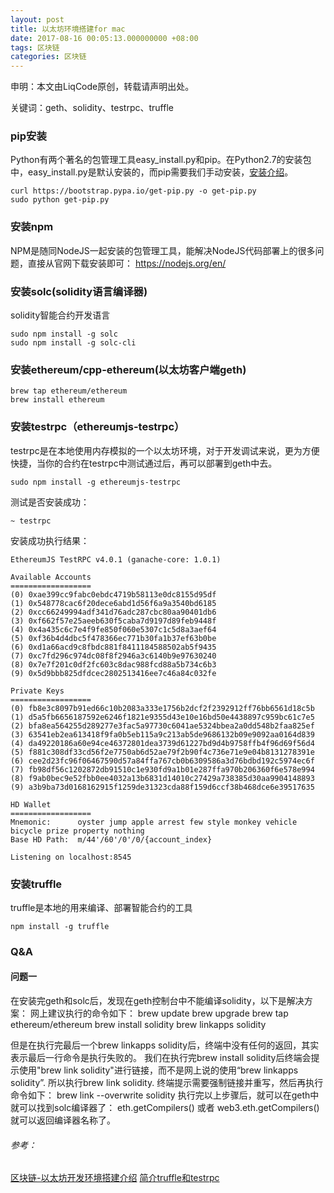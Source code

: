 ```yaml
---
layout: post
title: 以太坊环境搭建for mac
date: 2017-08-16 00:05:13.000000000 +08:00
tags: 区块链
categories: 区块链
---
```

申明：本文由LiqCode原创，转载请声明出处。

关键词：geth、solidity、testrpc、truffle

### pip安装
Python有两个著名的包管理工具easy_install.py和pip。在Python2.7的安装包中，easy_install.py是默认安装的，而pip需要我们手动安装，[安装介绍](https://pip.pypa.io/en/latest/installing/#id7)。

```
curl https://bootstrap.pypa.io/get-pip.py -o get-pip.py
sudo python get-pip.py
```

### 安装npm
NPM是随同NodeJS一起安装的包管理工具，能解决NodeJS代码部署上的很多问题，直接从官网下载安装即可：
https://nodejs.org/en/

### 安装solc(solidity语言编译器)
solidity智能合约开发语言

```
sudo npm install -g solc
sudo npm install -g solc-cli
```

### 安装ethereum/cpp-ethereum(以太坊客户端geth)
```
brew tap ethereum/ethereum
brew install ethereum
```

### 安装testrpc（ethereumjs-testrpc）
testrpc是在本地使用内存模拟的一个以太坊环境，对于开发调试来说，更为方便快捷，当你的合约在testrpc中测试通过后，再可以部署到geth中去。

```
sudo npm install -g ethereumjs-testrpc
```
测试是否安装成功：
```
~ testrpc 
```
安装成功执行结果：

``` 
EthereumJS TestRPC v4.0.1 (ganache-core: 1.0.1)

Available Accounts
==================
(0) 0xae399cc9fabc0ebdc4719b58113e0dc8155d95df
(1) 0x548778cac6f20dece6abd1d56f6a9a3540bd6185
(2) 0xcc66249994adf341d76adc287cbc80aa90401db6
(3) 0xf662f57e25aeeb630f5caba7d9197d89feb9448f
(4) 0x4a435c6c7e4f9fe850f060e5307c1c5d8a3aef64
(5) 0xf36b4d4dbc5f478366ec771b30fa1b37ef63b0be
(6) 0xd1a66acd9c8fbdc881f8411184588502ab5f9435
(7) 0xc7fd296c974dc08f8f2946a3c6140b9e97630240
(8) 0x7e7f201c0df2fc603c8dac988fcd88a5b734c6b3
(9) 0x5d9bbb825dfdcec2802513416ee7c46a84c032fe

Private Keys
==================
(0) fb8e3c8097b91ed66c10b2083a333e1756b2dcf2f2392912ff76bb6561d18c5b
(1) d5a5fb6656187592e6246f1821e9355d43e10e16bd50e4438897c959bc61c7e5
(2) bfa8ea564255d289277e3fac5a97730c6041ae5324bbea2a0dd548b2faa825ef
(3) 63541eb2ea613418f9fa0b5eb115a9c213ab5de9686132b09e9092aa0164d839
(4) da49220186a60e94ce46372801dea3739d61227bd9d4b9758ffb4f96d69f56d4
(5) f881c308df33cd56f2e7750ab6d52ae79f2b90f4c736e71e9e04b8131278391e
(6) cee2d23fc96f06467590d57a84ffa767cb0b6309586a3d76bdbd192c5974ec6f
(7) fb98df56c1202872db91510c1e930fd9a1b01e287ffa970b206360f6e578e994
(8) f9ab0bec9e52fbb0ee4032a13b6831d14010c27429a738385d30aa9904148893
(9) a3b9ba73d0168162915f1259de31323cda88f159d6ccf38b468dce6e39517635

HD Wallet
==================
Mnemonic:      oyster jump apple arrest few style monkey vehicle bicycle prize property nothing
Base HD Path:  m/44'/60'/0'/0/{account_index}

Listening on localhost:8545
```

### 安装truffle
 truffle是本地的用来编译、部署智能合约的工具

```
npm install -g truffle
```

### Q&A

#### 问题一
在安装完geth和solc后，发现在geth控制台中不能编译solidity，以下是解决方案：
网上建议执行的命令如下：
brew update
brew upgrade
brew tap ethereum/ethereum
brew install solidity
brew linkapps solidity 

但是在执行完最后一个brew linkapps solidity后，终端中没有任何的返回，其实表示最后一行命令是执行失败的。
我们在执行完brew install solidity后终端会提示使用"brew link solidity"进行链接，而不是网上说的使用“brew linkapps solidity”. 
所以执行brew link solidity.   终端提示需要强制链接并重写，然后再执行命令如下：
brew link --overwrite solidity
执行完以上步骤后，就可以在geth中就可以找到solc编译器了：
eth.getCompilers()
或者
web3.eth.getCompilers()
就可以返回编译器名称了。



###### 参考：
[区块链-以太坊开发环境搭建介绍](http://blog.csdn.net/chenyufeng1991/article/details/53454228)
[简介truffle和testrpc](http://blog.csdn.net/wo541075754/article/details/53155578)

